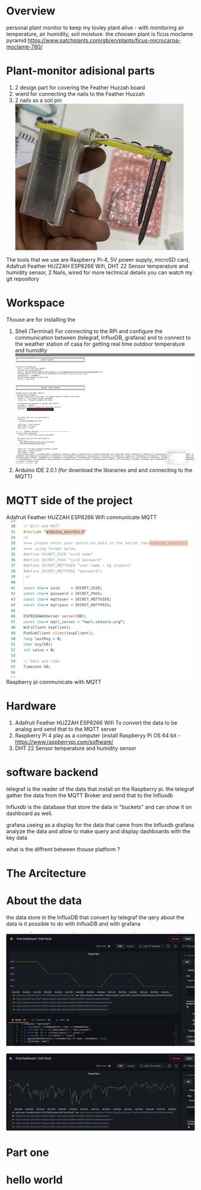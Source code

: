 
# Overview
personal plant monitor to keep my lovley plant alive - with monitoring air temperature, air humidity, soil moisture. 
the choosen plant is ficus moclame pyramid https://www.patchplants.com/gb/en/plants/ficus-microcarpa-moclame-780/ 

# Plant-monitor adisional parts 
1. 2 design part for covering the Feather Huzzah board 
2. wierd for connecting the nails to the Feather Huzzah  
3. 2 nails as a soil pin
![Board coverd picture with 2 nails and wired](IMG/B-C.jpeg)

The tools that we use are Raspberry Pi-4, 5V power supply, microSD card, Adafruit Feather HUZZAH ESP8266 Wifi, DHT 22 Sensor temperature and humidity sensor, 2 Nails, wired for more technical details you can watch my git repository


# Workspace
Thouse are for installing the 
1. Shell (Terminal)
For connecting to the RPi and configure the communication between (telegraf, InfluxDB, grafana)
and to connect to the weather station of casa for getting real time outdoor temperature and humidity
![Example Arduino Screenshot](IMG/Rpi-c-MQ.jpeg)
3. Arduino IDE 2.0.1 
(for download the libararies and and connecting to the MQTT) 



# MQTT side of the project 
Adafruit Feather HUZZAH ESP8266 Wifi communicate MQTT 
 ![Example Arduino Screenshot](IMG/MQTTWIFI.png)
Raspberry pi communicate with MQTT 

# Hardware 
 1. Adafruit Feather HUZZAH ESP8266  Wifi 
 To convert the data to be analog and send that to the MQTT server  
 2. Raspberry Pi 4 play as a computer (install Raspberyy Pi OS 64 bit - https://www.raspberrypi.com/software/
 3. DHT 22 Sensor temperature and humidity sensor
 
 
 # software backend 
 telegraf is the reader of the data that install on the Raspberry pi. 
 the telegraf gather the data from the MQTT Broker and send that to the Influxdb 
 
 Influxdb is the database that store the data in "buckets" and can show it on dashboard as well. 
  
 grafana useing as a display for the data that came from the Influxdb 
 grafana analyze the data and allow to make query and display dashboards with the key data 
 
 what is the diffrent between thouse platform ? 
 
 # The Arcitecture

 
 # About the data 
 the data store in the InfluxDB that convert by telegraf
 the qery about the data is it possible to do with InfluxDB and with grafana 
 
 ![Example Dashboard Screenshot](IMG/Airhumi.png)
 
 ![Example Dashboard Screenshot](IMG/Airtemp.png)
 
 # Part one 

 


# hello world 
